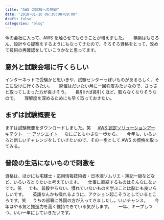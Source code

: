 ```yaml
---
title: "AWS の試験への挑戦"
date: "2018-01-10 06:30:08+09:00"
draft: false
categories: "blog"
---
```

今の会社に入って、AWS を触らせてもらうことが増えました。
　
構築はもちろん、設計やら提案をするようにもなってきたので、そろそろ資格をとって、改めて技術の再確認をしていこうかなと思ってます。
　
<h2>意外と試験会場に行くらしい</h2>

インターネットで受験かと思いきや、試験センターっぽいものがあるらしく、そこに受けに行くみたい。
　
開催はだいたい月に一回程度みたいなので、さっさと取ってしまった方が良さそう。
　
長引けば長引くほど、取らなくなりそうなので。
　
理解度を深めるためにも早く取っておきたい。
　
<h2>まずは試験概要を</h2>

まずは試験概要をダウンロードしました。笑
　
<a href="https://aws.amazon.com/jp/certification/certified-solutions-architect-associate/" rel="noopener noreferrer" target="_blank">AWS 認定ソリューションアーキテクト　ー アソシエイト</a>
　
なにごとも小さな一歩から。
　
今年も、いろいろと新しいチャレンジをしていきたいので、その一歩として AWS の資格を取ってみる。
　
<h2>普段の生活にないもので刺激を</h2>

資格は、ほかにも宅建士・応用情報技術者・日本酒ソムリエ・簿記一級などなど、いろいろとりたいと考えています。
　
仕事に直結するものはそんなにないです。笑
　
でも、普段やらない、慣れていないものを学ぶことは脳にも良いらしいです。
　
英語なんかも喋れるように、アクション起こそうとしているところです。笑
　
うちの部署に外国の方が入ってきましたし。いいチャンス。
　
今年はやる気と推進力を高く維持できている気がします。
　
一年、キープしつつ、いい一年にしていきたいです。